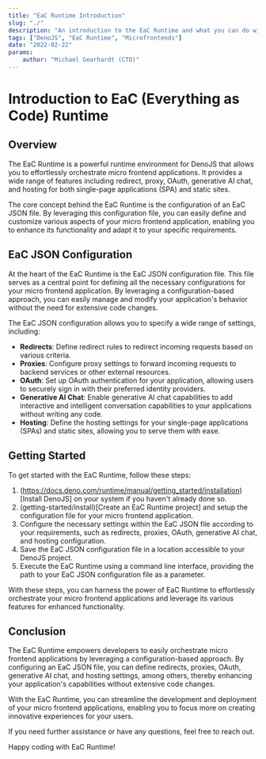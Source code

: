 ```yaml
---
title: "EaC Runtime Introduction"
slug: "./"
description: "An introduction to the EaC Runtime and what you can do with it"
tags: ["DenoJS", "EaC Runtime", "Microfrontends"]
date: "2022-02-22"
params:
    author: "Michael Gearhardt (CTO)"
---
```


# Introduction to EaC (Everything as Code) Runtime

## Overview
The EaC Runtime is a powerful runtime environment for DenoJS that allows you to effortlessly orchestrate micro frontend applications. It provides a wide range of features including redirect, proxy, OAuth, generative AI chat, and hosting for both single-page applications (SPA) and static sites.

The core concept behind the EaC Runtime is the configuration of an EaC JSON file. By leveraging this configuration file, you can easily define and customize various aspects of your micro frontend application, enabling you to enhance its functionality and adapt it to your specific requirements.

## EaC JSON Configuration
At the heart of the EaC Runtime is the EaC JSON configuration file. This file serves as a central point for defining all the necessary configurations for your micro frontend application. By leveraging a configuration-based approach, you can easily manage and modify your application's behavior without the need for extensive code changes.

The EaC JSON configuration allows you to specify a wide range of settings, including:

- **Redirects**: Define redirect rules to redirect incoming requests based on various criteria.
- **Proxies**: Configure proxy settings to forward incoming requests to backend services or other external resources.
- **OAuth**: Set up OAuth authentication for your application, allowing users to securely sign in with their preferred identity providers.
- **Generative AI Chat**: Enable generative AI chat capabilities to add interactive and intelligent conversation capabilities to your applications without writing any code.
- **Hosting**: Define the hosting settings for your single-page applications (SPAs) and static sites, allowing you to serve them with ease.

## Getting Started
To get started with the EaC Runtime, follow these steps:

1. (https://docs.deno.com/runtime/manual/getting_started/installation)[Install DenoJS] on your system if you haven't already done so.
2. (getting-started/install)[Create an EaC Runtime project] and setup the configuration file for your micro frontend application.
3. Configure the necessary settings within the EaC JSON file according to your requirements, such as redirects, proxies, OAuth, generative AI chat, and hosting configuration.
4. Save the EaC JSON configuration file in a location accessible to your DenoJS project.
5. Execute the EaC Runtime using a command line interface, providing the path to your EaC JSON configuration file as a parameter.

With these steps, you can harness the power of EaC Runtime to effortlessly orchestrate your micro frontend applications and leverage its various features for enhanced functionality.

## Conclusion
The EaC Runtime empowers developers to easily orchestrate micro frontend applications by leveraging a configuration-based approach. By configuring an EaC JSON file, you can define redirects, proxies, OAuth, generative AI chat, and hosting settings, among others, thereby enhancing your application's capabilities without extensive code changes.

With the EaC Runtime, you can streamline the development and deployment of your micro frontend applications, enabling you to focus more on creating innovative experiences for your users.

If you need further assistance or have any questions, feel free to reach out.

Happy coding with EaC Runtime!